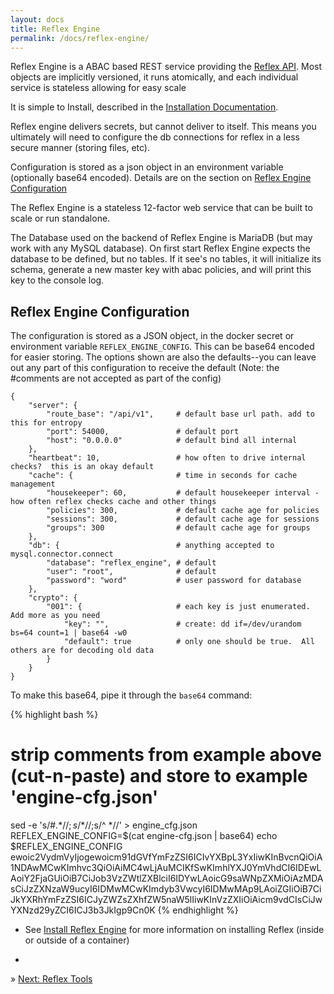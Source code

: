 ```yaml
---
layout: docs
title: Reflex Engine
permalink: /docs/reflex-engine/
---
```


Reflex Engine is a ABAC based REST service providing the [Reflex API](/docs/api/). Most objects are implicitly versioned, it runs atomically, and each individual service is stateless allowing for easy scale

It is simple to Install, described in the [Installation Documentation](/docs/install/#install-engine).

Reflex engine delivers secrets, but cannot deliver to itself.  This means you ultimately will need to configure the db connections for reflex in a less secure manner (storing files, etc).

Configuration is stored as a json object in an environment variable (optionally base64 encoded).  Details are on the section on [Reflex Engine Configuration](#reflex-engine-configuration)

The Reflex Engine is a stateless 12-factor web service that can be built to scale or run standalone. 

The Database used on the backend of Reflex Engine is MariaDB (but may work with any MySQL database). On first start Reflex Engine expects the database to be defined, but no tables.  If it see's no tables, it will initialize its schema, generate a new master key with abac policies, and will print this key to the console log.

## Reflex Engine Configuration

The configuration is stored as a JSON object, in the docker secret or environment variable `REFLEX_ENGINE_CONFIG`.  This can be base64 encoded for easier storing.  The options shown are also the defaults--you can leave out any part of this configuration to receive the default (Note: the #comments are not accepted as part of the config)

```
{
    "server": {
        "route_base": "/api/v1",     # default base url path. add to this for entropy
        "port": 54000,               # default port
        "host": "0.0.0.0"            # default bind all internal
    },
    "heartbeat": 10,                 # how often to drive internal checks?  this is an okay default
    "cache": {                       # time in seconds for cache management
        "housekeeper": 60,           # default housekeeper interval - how often reflex checks cache and other things
        "policies": 300,             # default cache age for policies
        "sessions": 300,             # default cache age for sessions
        "groups": 300                # default cache age for groups
    },
    "db": {                          # anything accepted to mysql.connector.connect
        "database": "reflex_engine", # default
        "user": "root",              # default
        "password": "word"           # user password for database
    },
    "crypto": {
        "001": {                     # each key is just enumerated.  Add more as you need
            "key": "",               # create: dd if=/dev/urandom bs=64 count=1 | base64 -w0
            "default": true          # only one should be true.  All others are for decoding old data
        }
    }
}
```

To make this base64, pipe it through the `base64` command:

{% highlight bash %}
# strip comments from example above (cut-n-paste) and store to example 'engine-cfg.json'
sed -e 's/#.*$//;s/  *$//;s/^  *//' > engine_cfg.json
REFLEX_ENGINE_CONFIG=$(cat engine-cfg.json | base64)
echo $REFLEX_ENGINE_CONFIG
ewoic2VydmVyIjogewoicm91dGVfYmFzZSI6ICIvYXBpL3YxIiwKInBvcnQiOiA1NDAwMCwKImhvc3QiOiAiMC4wLjAuMCIKfSwKImhlYXJ0YmVhdCI6IDEwLAoiY2FjaGUiOiB7CiJob3VzZWtlZXBlciI6IDYwLAoicG9saWNpZXMiOiAzMDAsCiJzZXNzaW9ucyI6IDMwMCwKImdyb3VwcyI6IDMwMAp9LAoiZGIiOiB7CiJkYXRhYmFzZSI6ICJyZWZsZXhfZW5naW5lIiwKInVzZXIiOiAicm9vdCIsCiJwYXNzd29yZCI6ICJ3b3JkIgp9Cn0K
{% endhighlight %}

* See [Install Reflex Engine](/docs/install/#install-reflex-engine) for more information on installing Reflex (inside or outside of a container)

-

&raquo; [Next: Reflex Tools](/docs/reflex-tools/)
